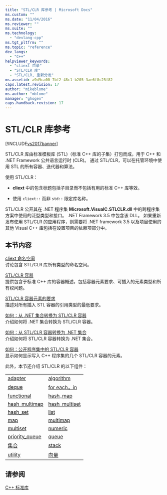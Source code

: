 ```yaml
---
title: "STL/CLR 库参考 | Microsoft Docs"
ms.custom: ""
ms.date: "11/04/2016"
ms.reviewer: ""
ms.suite: ""
ms.technology: 
  - "devlang-cpp"
ms.tgt_pltfrm: ""
ms.topic: "reference"
dev_langs: 
  - "C++"
helpviewer_keywords: 
  - "cliext 目录"
  - "STL/CLR 库"
  - "STL/CLR, 重新分发"
ms.assetid: a9d9ca00-7bf2-48c1-b205-3ae6f8c25f82
caps.latest.revision: 17
author: "mikeblome"
ms.author: "mblome"
manager: "ghogen"
caps.handback.revision: 17
---
```

# STL/CLR 库参考
[!INCLUDE[vs2017banner](../assembler/inline/includes/vs2017banner.md)]

STL\/CLR 库由标准模板库 \(STL\)（标准 C\+\+ 库的子集）打包而成，用于 C\+\+ 和 .NET Framework 公共语言运行时 \(CLR\)。  通过 STL\/CLR，可以在托管环境中使用 STL 的所有容器、迭代器和算法。  
  
 使用 STL\/CLR：  
  
-   **cliext** 中的包含标题包括子目录而不包括有用的标准 C\+\+ 库等效。  
  
-   使用 `cliext::` 而非 `std::` 限定库名称。  
  
 STL\/CLR 公开其在 .NET 程序集 **Microsoft.VisualC.STLCLR.dll** 中的跨程序集方案中使用的泛型类型和接口。  .NET Framework 3.5 中包含该 DLL。  如果重新发布使用 STL\/CLR 的应用程序，则需要将 .NET framework 3.5 以及项目使用的其他 Visual C\+\+ 库包括在设置项目的依赖项部分中。  
  
## 本节内容  
 [cliext 命名空间](../dotnet/cliext-namespace.md)  
 讨论包含 STL\/CLR 库所有类型的命名空间。  
  
 [STL\/CLR 容器](../dotnet/stl-clr-containers.md)  
 提供包含于标准 C\+\+ 库的容器概述，包括容器元素要求、可插入的元素类型和所有权问题。  
  
 [STL\/CLR 容器元素的要求](../dotnet/requirements-for-stl-clr-container-elements.md)  
 描述对所有插入 STL 容器的引用类型的最低要求。  
  
 [如何：从 .NET 集合转换为 STL\/CLR 容器](../dotnet/how-to-convert-from-a-dotnet-collection-to-a-stl-clr-container.md)  
 介绍如何将 .NET 集合转换为 STL\/CLR 容器。  
  
 [如何：从 STL\/CLR 容器转换为 .NET 集合](../dotnet/how-to-convert-from-a-stl-clr-container-to-a-dotnet-collection.md)  
 介绍如何将 STL\/CLR 容器转换为 .NET 集合。  
  
 [如何：公开程序集中的 STL\/CLR 容器](../dotnet/how-to-expose-an-stl-clr-container-from-an-assembly.md)  
 显示如何显示写入 C\+\+ 程序集的几个 STL\/CLR 容器的元素。  
  
 此外，本节还介绍 STL\/CLR 的以下组件：  
  
|||  
|-|-|  
|[adapter](../dotnet/adapter-stl-clr.md)|[algorithm](../dotnet/algorithm-stl-clr.md)|  
|[deque](../dotnet/deque-stl-clr.md)|[for each，in](../dotnet/for-each-in.md)|  
|[functional](../dotnet/functional-stl-clr.md)|[hash\_map](../dotnet/hash-map-stl-clr.md)|  
|[hash\_multimap](../dotnet/hash-multimap-stl-clr.md)|[hash\_multiset](../dotnet/hash-multiset-stl-clr.md)|  
|[hash\_set](../dotnet/hash-set-stl-clr.md)|[list](../dotnet/list-stl-clr.md)|  
|[map](../dotnet/map-stl-clr.md)|[multimap](../dotnet/multimap-stl-clr.md)|  
|[multiset](../dotnet/multiset-stl-clr.md)|[numeric](../dotnet/numeric-stl-clr.md)|  
|[priority\_queue](../dotnet/priority-queue-stl-clr.md)|[queue](../dotnet/queue-stl-clr.md)|  
|[集合](../dotnet/set-stl-clr.md)|[stack](../dotnet/stack-stl-clr.md)|  
|[utility](../dotnet/utility-stl-clr.md)|[向量](../dotnet/vector-stl-clr.md)|  
  
## 请参阅  
 [C\+\+ 标准库](../standard-library/cpp-standard-library-reference.md)